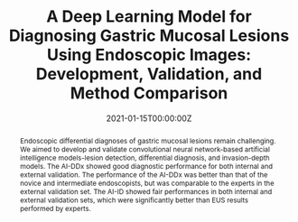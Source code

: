 ---
title: "A Deep Learning Model for Diagnosing Gastric Mucosal Lesions Using Endoscopic Images: Development, Validation, and Method Comparison"

# Authors
# If you created a profile for a user (e.g. the default `admin` user), write the username (folder name) here 
# and it will be replaced with their full name and linked to their profile.
authors:
- Joon Yeul Nam
- admin
- Kyu Sung Choi
- Hyuk Lee
- Seung Jun Han
- Tae Jun Kim
- Hosim Soh
- Eun Kang
- Soo_jeong Cho
- Jong Chul Ye
- Jong Pil Im
- Sang Gyun Kim
- Yoon Jun Kim
- Joo Sung Kim
- Jung-Hwan Yoo
- Hyunsoo Chung
- Jeong-Hoon Lee

# Author notes (optional)
author_notes:
- "Equal contribution"
- "Equal contribution"
- "Equal contribution"
- "Equal contribution"
- "Equal contribution"

date: "2021-01-15T00:00:00Z"
doi: ""

# Schedule page publish date (NOT publication's date).
publishDate: "2021-03-02T00:00:00Z"

# Publication type.
# Legend: 0 = Uncategorized; 1 = Conference paper; 2 = Journal article;
# 3 = Preprint / Working Paper; 4 = Report; 5 = Book; 6 = Book section;
# 7 = Thesis; 8 = Patent
publication_types: ["3"]

# Publication name and optional abbreviated publication name.
publication: in SSRN
publication_short: 

abstract: Endoscopic differential diagnoses of gastric mucosal lesions remain challenging. We aimed to develop and validate convolutional neural network-based artificial intelligence models-lesion detection, differential diagnosis, and invasion-depth models. The AI-DDx showed good diagnostic performance for both internal and external validation. The performance of the AI-DDx was better than that of the novice and intermediate endoscopists, but was comparable to the experts in the external validation set. The AI-ID showed fair performances in both internal and external validation sets, which were significantly better than EUS results performed by experts.

# Summary. An optional shortened abstract.
summary: AI model for accurate classification of the mucosal lesion along with depth preidction using a single endoscopic image was proposed. Results show that the developed model is on par with or even exceeds performance of practiced experts.

tags: [Deep Learning, classification, endoscopy]

# Display this page in the Featured widget?
featured: false

# Custom links (uncomment lines below)
# links:
# - name: Custom Link
#   url: http://example.org

url_pdf: 'file:///C:/Users/Harry/Desktop/manuscripts/EGD/SSRN-id3766771.pdf'
url_code: ''
url_dataset: ''
url_poster: ''
url_project: ''
url_slides: ''
url_source: ''
url_video: ''

# Featured image
# To use, add an image named `featured.jpg/png` to your page's folder. 
image:
  caption: 'Image credit: [**Unsplash**](https://unsplash.com/photos/pLCdAaMFLTE)'
  focal_point: ""
  preview_only: false

# Associated Projects (optional).
#   Associate this publication with one or more of your projects.
#   Simply enter your project's folder or file name without extension.
#   E.g. `internal-project` references `content/project/internal-project/index.md`.
#   Otherwise, set `projects: []`.
projects:
- []

# Slides (optional).
#   Associate this publication with Markdown slides.
#   Simply enter your slide deck's filename without extension.
#   E.g. `slides: "example"` references `content/slides/example/index.md`.
#   Otherwise, set `slides: ""`.
slides: ""
---